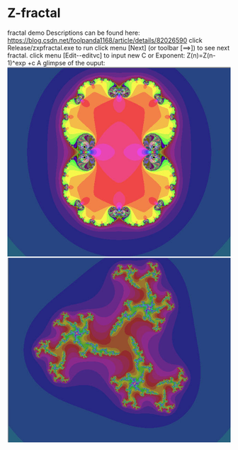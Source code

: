 # Z-fractal
fractal demo
Descriptions can be found here: https://blog.csdn.net/foolpanda1168/article/details/82026590
click Release/zxpfractal.exe to run
click menu  [Next] (or toolbar [==>]) to see next fractal.
click menu [Edit--editvc] to input new C or Exponent:   Z(n)=Z(n-1)^exp +c 
A glimpse of the ouput:
![Image chines Facebook](/image/facemask.jpg)
![Image wheel wich 3 dragons](/image/3dragonwheel.jpg)